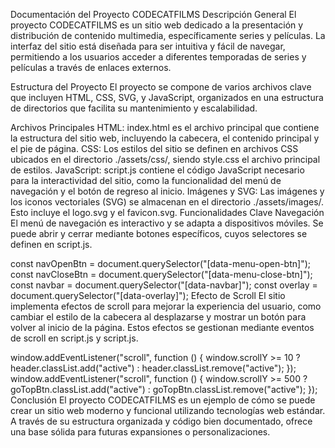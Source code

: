 Documentación del Proyecto CODECATFILMS
Descripción General
El proyecto CODECATFILMS es un sitio web dedicado a la presentación y distribución de contenido multimedia, específicamente series y películas. La interfaz del sitio está diseñada para ser intuitiva y fácil de navegar, permitiendo a los usuarios acceder a diferentes temporadas de series y películas a través de enlaces externos.

Estructura del Proyecto
El proyecto se compone de varios archivos clave que incluyen HTML, CSS, SVG, y JavaScript, organizados en una estructura de directorios que facilita su mantenimiento y escalabilidad.

Archivos Principales
HTML: index.html es el archivo principal que contiene la estructura del sitio web, incluyendo la cabecera, el contenido principal y el pie de página.
CSS: Los estilos del sitio se definen en archivos CSS ubicados en el directorio ./assets/css/, siendo style.css el archivo principal de estilos.
JavaScript: script.js contiene el código JavaScript necesario para la interactividad del sitio, como la funcionalidad del menú de navegación y el botón de regreso al inicio.
Imágenes y SVG: Las imágenes y los iconos vectoriales (SVG) se almacenan en el directorio ./assets/images/. Esto incluye el logo.svg y el favicon.svg.
Funcionalidades Clave
Navegación
El menú de navegación es interactivo y se adapta a dispositivos móviles. Se puede abrir y cerrar mediante botones específicos, cuyos selectores se definen en script.js.

const navOpenBtn = document.querySelector("[data-menu-open-btn]");
const navCloseBtn = document.querySelector("[data-menu-close-btn]");
const navbar = document.querySelector("[data-navbar]");
const overlay = document.querySelector("[data-overlay]");
Efecto de Scroll
El sitio implementa efectos de scroll para mejorar la experiencia del usuario, como cambiar el estilo de la cabecera al desplazarse y mostrar un botón para volver al inicio de la página. Estos efectos se gestionan mediante eventos de scroll en script.js y script.js.

window.addEventListener("scroll", function () {
  window.scrollY >= 10 ? header.classList.add("active") : header.classList.remove("active");
});
window.addEventListener("scroll", function () {
  window.scrollY >= 500 ? goTopBtn.classList.add("active") : goTopBtn.classList.remove("active");
});
Conclusión
El proyecto CODECATFILMS es un ejemplo de cómo se puede crear un sitio web moderno y funcional utilizando tecnologías web estándar. A través de su estructura organizada y código bien documentado, ofrece una base sólida para futuras expansiones o personalizaciones.
